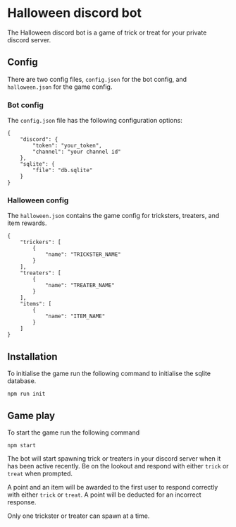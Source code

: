 # Halloween discord bot

The Halloween discord bot is a game of trick or treat for your private discord
server.

## Config

There are two config files, `config.json` for the bot config, and
`halloween.json` for the game config.

### Bot config

The `config.json` file has the following configuration options:

```
{
    "discord": {
        "token": "your_token",
        "channel": "your channel id"
    },
    "sqlite": {
        "file": "db.sqlite"
    }
}
```

### Halloween config

The `halloween.json` contains the game config for tricksters, treaters, and
item rewards.

```
{
    "trickers": [
        {
            "name": "TRICKSTER_NAME"
        }
    ],
    "treaters": [
        {
            "name": "TREATER_NAME"
        }
    ],
    "items": [
        {
            "name": "ITEM_NAME"
        }
    ]
}
```

## Installation

To initialise the game run the following command to initialise the sqlite
database.

```
npm run init
```

## Game play

To start the game run the following command

```
npm start
```

The bot will start spawning trick or treaters in your discord server when it
has been active recently. Be on the lookout and respond with either `trick` or
`treat` when prompted.

A point and an item will be awarded to the first user to respond correctly with
either `trick` or `treat`. A point will be deducted for an incorrect response.

Only one trickster or treater can spawn at a time.
